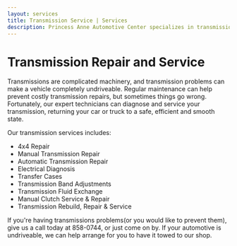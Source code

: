 ```yaml
---
layout: services
title: Transmission Service | Services
description: Princess Anne Automotive Center specializes in transmission service. If you're experiencing transmission issues - or you'd like to prevent them - we can help.
---
```


Transmission Repair and Service
===============================

Transmissions are complicated machinery, and transmission problems can make a vehicle completely undriveable. Regular maintenance can help prevent costly transmission repairs, but sometimes things go wrong. Fortunately, our expert technicians can diagnose and service your transmission, returning your car or truck to a safe, efficient and smooth state.

Our transmission services includes:

* 4x4 Repair
* Manual Transmission Repair
* Automatic Transmission Repair
* Electrical Diagnosis
* Transfer Cases
* Transmission Band Adjustments
* Transmission Fluid Exchange
* Manual Clutch Service &amp; Repair
* Transmission Rebuild, Repair &amp; Service

If you're having transmissions problems(or you would like to prevent them), give us a call today at 858-0744, or just come on by. If your automotive is undriveable, we can help arrange for you to have it towed to our shop.
